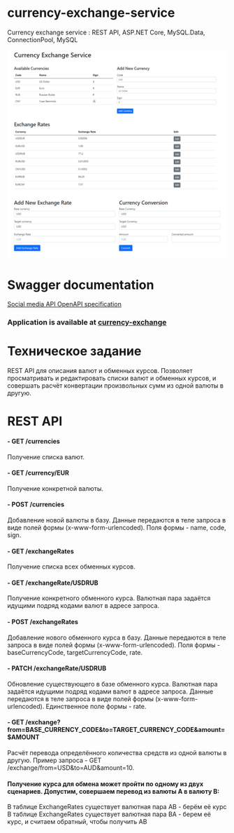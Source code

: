 # currency-exchange-service
Currency exchange service : REST API, ASP.NET Core, MySQL.Data, ConnectionPool, MySQL

![Screenshot_20.jpg](assets/Screenshot_20.jpg)

# Swagger documentation
<a href="https://localhost:7234/swagger/index.html"> Social media API OpenAPI specification <a/>

### Application is available at <a href="https://localhost:7155/"> currency-exchange <a/>

# Техническое задание
REST API для описания валют и обменных курсов. Позволяет просматривать и редактировать списки валют и обменных курсов, и совершать расчёт конвертации произвольных сумм из одной валюты в другую.

# REST API
#### - GET /currencies
Получение списка валют.

#### - GET /currency/EUR
Получение конкретной валюты.

#### - POST /currencies
Добавление новой валюты в базу. Данные передаются в теле запроса в виде полей формы (x-www-form-urlencoded). Поля формы - name, code, sign. 

#### - GET /exchangeRates
Получение списка всех обменных курсов. 

#### - GET /exchangeRate/USDRUB
Получение конкретного обменного курса. Валютная пара задаётся идущими подряд кодами валют в адресе запроса. 

#### - POST /exchangeRates
Добавление нового обменного курса в базу. Данные передаются в теле запроса в виде полей формы (x-www-form-urlencoded). Поля формы - baseCurrencyCode, targetCurrencyCode, rate.

#### - PATCH /exchangeRate/USDRUB
Обновление существующего в базе обменного курса. Валютная пара задаётся идущими подряд кодами валют в адресе запроса. Данные передаются в теле запроса в виде полей формы (x-www-form-urlencoded). Единственное поле формы - rate.

#### - GET /exchange?from=BASE_CURRENCY_CODE&to=TARGET_CURRENCY_CODE&amount=$AMOUNT
Расчёт перевода определённого количества средств из одной валюты в другую. Пример запроса - GET /exchange/from=USD&to=AUD&amount=10.

#### Получение курса для обмена может пройти по одному из двух сценариев. Допустим, совершаем перевод из валюты A в валюту B:

В таблице ExchangeRates существует валютная пара AB - берём её курс
В таблице ExchangeRates существует валютная пара BA - берем её курс, и считаем обратный, чтобы получить AB
